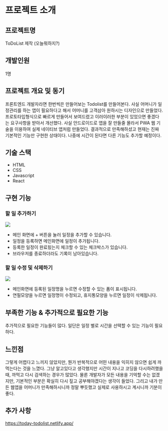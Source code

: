 # 프로젝트 소개

## 프로젝트명
ToDoList 제작 (오늘뭐하지?)

## 개발인원
1명

## 프로젝트 개요 및 동기

프론트엔드 개발자라면 한번씩은 만들어보는 Todolist를 만들어본다. 사실 어머니가 일정관리를 하는 앱이 필요하다고 해서 어머니를 고객삼아 원하시는 디자인으로 만들었다. 
프로토타입형식으로 빠르게 만들어서 보여드렸고 이러이러한 부분이 있었으면 좋겠다는 요구사항을 받아서 개선했다. 사실 안드로이드로 앱을 잘 만들줄 몰라서 PWA 웹 기술을 이용하여 실제 네이티브 앱처럼 만들었다. 결과적으로 만족해하셨고 현재는 진짜 기본적인 기능만 구현한 상태이다. 나중에 시간이 된다면 다른 기능도 추가할 예정이다. 

## 기술 스택

- HTML
- CSS
- Javascript
- React

## 구현 기능

### 할 일 추가하기
<img src="https://user-images.githubusercontent.com/17917009/183664954-bd8c9473-e905-4737-a65d-b8be554f4872.png" />

- 메인 화면에 + 버튼을 눌러 일정을 추가할 수 있습니다.
- 일정을 등록하면 메인화면에 일정이 추가됩니다. 
- 등록한 일정이 완료됬는지 체크할 수 있는 체크박스가 있습니다.
- 브라우저를 종료하더라도 기록이 남아있습니다.

### 할 일 수정 및 삭제하기
<img src="https://user-images.githubusercontent.com/17917009/181781147-6d55d409-0b7c-47ca-9c21-ba5cf85649ca.png" />

- 메인화면에 등록된 일정명을 누르면 수정할 수 있는 폼이 표시됩니다.
- 연필모양을 누르면 일정명이 수정되고, 휴지통모양을 누르면 일정이 삭제됩니다.


## 부족한 기능 & 추가적으로 필요한 기능

추가적으로 필요한 기능들이 많다. 일단은 일정 별로 시간을 선택할 수 있는 기능이 필요하다.

## 느낀점

그렇게 어렵다고 느끼지 않았지만, 뭔가 반복적으로 어떤 내용을 익히지 않으면 쉽게 까먹는다는 것을 느꼈다. 그냥 알고있다고 생각했지만 시간이 지나고 코딩을 다시하려했을 때, 까먹고 다시 검색하는 경우가 많았다. 물론 개발자가 모든 내용을 기억할 수는 없겠지만, 기본적인 부분은 확실히 다시 짚고 공부해야겠다는 생각이 들었다. 그리고 내가 만든 웹앱을 어머니가 만족해하시니까 정말 뿌듯했고 실제로 사용하시고 계시니까 기분이 좋다.

## 추가 사항

https://today-todolist.netlify.app/
